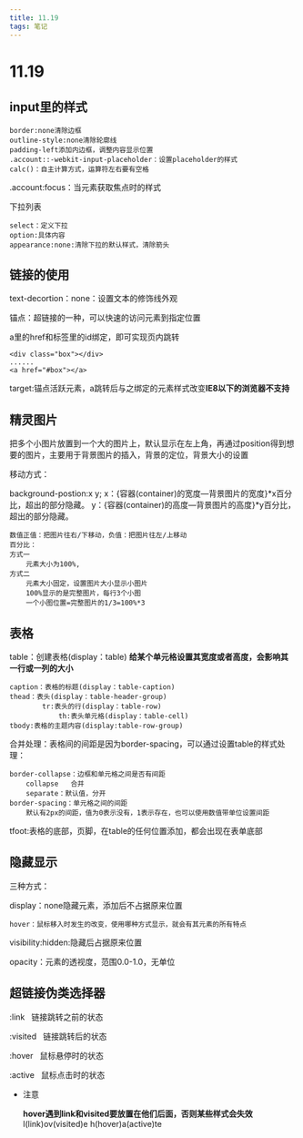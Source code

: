 ```yaml
---
title: 11.19
tags: 笔记
---
```

# 11.19

## input里的样式

    border:none清除边框
    outline-style:none清除轮廓线
    padding-left添加内边框，调整内容显示位置
    .account::-webkit-input-placeholder：设置placeholder的样式
    calc()：自主计算方式，运算符左右要有空格
.account:focus：当元素获取焦点时的样式

下拉列表

    select：定义下拉
    option:具体内容
    appearance:none:清除下拉的默认样式，清除箭头

## 链接的使用

text-decortion：none：设置文本的修饰线外观

锚点：超链接的一种，可以快速的访问元素到指定位置

a里的href和标签里的id绑定，即可实现页内跳转

    <div class="box"></div>
    ......
    <a href="#box"></a>
target:锚点活跃元素，a跳转后与之绑定的元素样式改变**IE8以下的浏览器不支持**

## 精灵图片

把多个小图片放置到一个大的图片上，默认显示在左上角，再通过position得到想要的图片，主要用于背景图片的插入，背景的定位，背景大小的设置

移动方式：

background-postion:x y;
x：{容器(container)的宽度—背景图片的宽度}*x百分比，超出的部分隐藏。
y：{容器(container)的高度—背景图片的高度}*y百分比，超出的部分隐藏。

    数值正值：把图片往右/下移动，负值：把图片往左/上移动
    百分比：
    方式一
        元素大小为100%,
    方式二
        元素大小固定，设置图片大小显示小图片
        100%显示的是完整图片，每行3个小图
        一个小图位置=完整图片的1/3=100%*3

## 表格

table：创建表格(display：table)
**给某个单元格设置其宽度或者高度，会影响其一行或一列的大小**

    caption：表格的标题(display：table-caption)
    thead：表头(display：table-header-group)
            tr:表头的行(display：table-row)
                th:表头单元格(display：table-cell)
    tbody:表格的主题内容(display:table-row-group)
合并处理：表格间的间距是因为border-spacing，可以通过设置table的样式处理：

    border-collapse：边框和单元格之间是否有间距
        collapse   合并
        separate：默认值，分开
    border-spacing：单元格之间的间距
        默认有2px的间距，值为0表示没有，1表示存在，也可以使用数值带单位设置间距
tfoot:表格的底部，页脚，在table的任何位置添加，都会出现在表单底部

## 隐藏显示

三种方式：

display：none隐藏元素，添加后不占据原来位置

    hover：鼠标移入时发生的改变，使用哪种方式显示，就会有其元素的所有特点 
visibility:hidden:隐藏后占据原来位置

opacity：元素的透视度，范围0.0-1.0，无单位

## 超链接伪类选择器

:link&nbsp;&nbsp;&nbsp;链接跳转之前的状态

:visited&nbsp;&nbsp;&nbsp;链接跳转后的状态

:hover&nbsp;&nbsp;&nbsp;鼠标悬停时的状态

:active&nbsp;&nbsp;&nbsp;鼠标点击时的状态

* 注意

    __hover遇到link和visited要放置在他们后面，否则某些样式会失效__
    l(link)ov(visited)e h(hover)a(active)te

